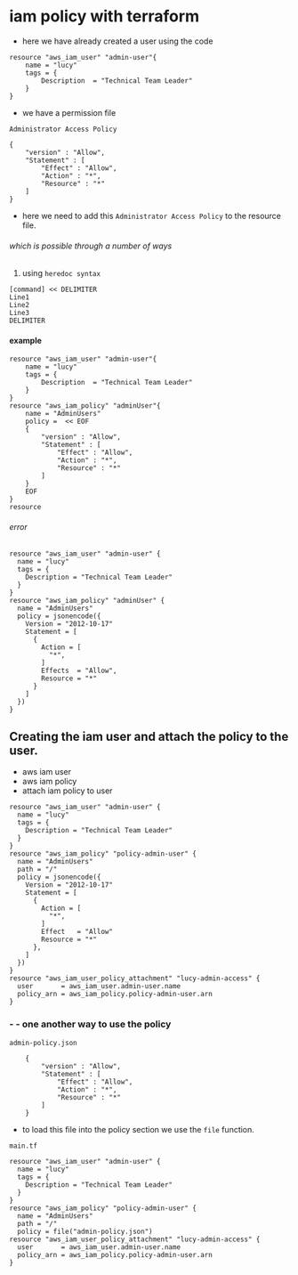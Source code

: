# iam policy with terraform 
- here we have already created a user using the code 
```
resource "aws_iam_user" "admin-user"{
    name = "lucy"
    tags = {
        Description  = "Technical Team Leader"
    }
}

```
- we have a permission file

`Administrator Access Policy`
```
{
    "version" : "Allow",
    "Statement" : [
        "Effect" : "Allow",
        "Action" : "*",
        "Resource" : "*"
    ]
}
```
- here we need to add this `Administrator Access Policy` to the resource file.

###### which is possible through a number of ways 
1. using `heredoc syntax `
```
[command] << DELIMITER
Line1
Line2
Line3
DELIMITER
```
#### example 

```
resource "aws_iam_user" "admin-user"{
    name = "lucy"
    tags = {
        Description  = "Technical Team Leader"
    }
}
resource "aws_iam_policy" "adminUser"{
    name = "AdminUsers"
    policy =  << EOF
    {
        "version" : "Allow",
        "Statement" : [
            "Effect" : "Allow",
            "Action" : "*",
            "Resource" : "*"
        ]
    }
    EOF
}
resource 
```

###### error 
```
resource "aws_iam_user" "admin-user" {
  name = "lucy"
  tags = {
    Description = "Technical Team Leader"
  }
}
resource "aws_iam_policy" "adminUser" {
  name = "AdminUsers"
  policy = jsonencode({
    Version = "2012-10-17"
    Statement = [
      {
        Action = [
          "*",
        ]
        Effects  = "Allow",
        Resource = "*"
      }
    ]
  })
}

```
## Creating the iam user and attach the policy to the user.

- aws iam user 
- aws iam policy 
- attach iam policy to user

```
resource "aws_iam_user" "admin-user" {
  name = "lucy"
  tags = {
    Description = "Technical Team Leader"
  }
}
resource "aws_iam_policy" "policy-admin-user" {
  name = "AdminUsers"
  path = "/"
  policy = jsonencode({
    Version = "2012-10-17"
    Statement = [
      {
        Action = [
          "*",
        ]
        Effect   = "Allow"
        Resource = "*"
      },
    ]
  })
}
resource "aws_iam_user_policy_attachment" "lucy-admin-access" {
  user       = aws_iam_user.admin-user.name
  policy_arn = aws_iam_policy.policy-admin-user.arn
}
```

### - - one another way to use the policy 
`admin-policy.json `
```
    {
        "version" : "Allow",
        "Statement" : [
            "Effect" : "Allow",
            "Action" : "*",
            "Resource" : "*"
        ]
    }
```
- to load this file into the policy section we use the `file` function.

`main.tf`
```
resource "aws_iam_user" "admin-user" {
  name = "lucy"
  tags = {
    Description = "Technical Team Leader"
  }
}
resource "aws_iam_policy" "policy-admin-user" {
  name = "AdminUsers"
  path = "/"
  policy = file("admin-policy.json")
resource "aws_iam_user_policy_attachment" "lucy-admin-access" {
  user       = aws_iam_user.admin-user.name
  policy_arn = aws_iam_policy.policy-admin-user.arn
}
```